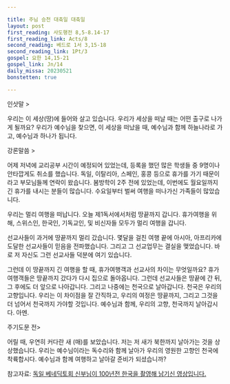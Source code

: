```yaml
---

title: 주님 승천 대축일 대축일
layout: post 
first_reading: 사도행전 8,5-8.14-17
first_reading_link: Acts/8
second_reading: 베드로 1서 3,15-18
second_reading_link: 1Pt/3
gospel: 요한 14,15-21
gospel_link: Jn/14
daily_missa: 20230521
bonstetten: true

---
```


인삿말 >

우리는 이 세상(땅)에 들어와 살고 있습니다. 우리가 세상을 떠날 때는 어떤 출구로 나가게 될까요? 우리가 예수님을 찾으면, 이 세상을 떠났을 때, 예수님과 함께 하늘나라로 가고, 예수님과 하나가 됩니다.

강론말씀 >

어제 저녁에 교리공부 시간이 예정되어 있었는데, 등록을 했던 많은 학생들 중 9명이나 안타깝게도 취소를 했습니다. 독일, 이탈리아, 스페인, 홍콩 등으로 휴가를 가기 때문이라고 부모님들께 연락이 왔습니다. 봄방학이 2주 전에 있었는데, 이번에도 월요일까지 긴 휴가를 내시는 분들이 많습니다. 수요일부터 벌써 여행을 떠나가신 가족들이 많았습니다. 

우리는 멀리 여행을 떠납니다. 오늘 제1독서에서처럼 땅끝까지 갑니다. 휴가여행을 위해, 스위스인, 한국인, 기독교인, 및 비신자들 모두가 멀리 여행을 갑니다. 

선교사들이 과거에 땅끝까지 멀리 갔습니다. 몇달을 걸친 여행 끝에 아시아, 아프리카에 도달한 선교사들이 믿음을 전파했습니다. 그리고 그 선교업무는 결실을 맺었습니다. 바로 저 자신도 그런 선교사들 덕분에 여기 있습니다.

그런데 이 땅끝까지 긴 여행을 할 때, 휴가여행객과 선교사의 차이는 무엇일까요? 휴가여행객들은 땅끝까지 갔다가 다시 집으로 돌아옵니다. 그런데 선교사들은 땅끝에 간 뒤, 그 후에도 더 앞으로 나아갑니다. 그리고 나중에는 천국으로 날아갑니다. 천국은 우리의 고향입니다. 우리는 이 차이점을 잘 간직하고, 우리의 여정은 땅끝까지, 그리고 그것을 더 넘어서 천국까지 가야할 것입니다. 예수님과 함께, 우리의 고향, 천국까지 날아갑시다. 아멘.

주기도문 전>

어릴 때, 우연히 커다란 새 (매)를 보았습니다. 저는 저 새가 북한까지 날아가는 것을 상상했습니다. 우리는 예수님이라는 독수리와 함께 날아가 우리의 영원한 고향인 천국에 착륙합시다. 예수님과 함께 여행하고 날아갈 준비가 되셨습니까?

참고자료: <a href="https://www.youtube.com/watch?v=CPEAifC4zsQ">독일 베네딕토회 신부님이 100년전 한국을 촬영해 남기신 영상입니다.</a>  
